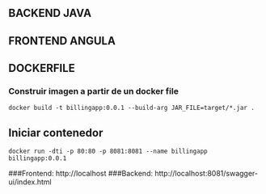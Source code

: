 ## BACKEND JAVA
## FRONTEND ANGULA


## DOCKERFILE
### Construir imagen a partir de un docker file
`docker build -t billingapp:0.0.1 --build-arg JAR_FILE=target/*.jar .`

## Iniciar contenedor
`docker run -dti -p 80:80 -p 8081:8081 --name billingapp billingapp:0.0.1`

###Frontend: http://localhost
###Backend: http://localhost:8081/swagger-ui/index.html